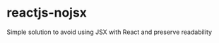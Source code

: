 reactjs-nojsx
=============

Simple solution to avoid using JSX with React and preserve readability 
